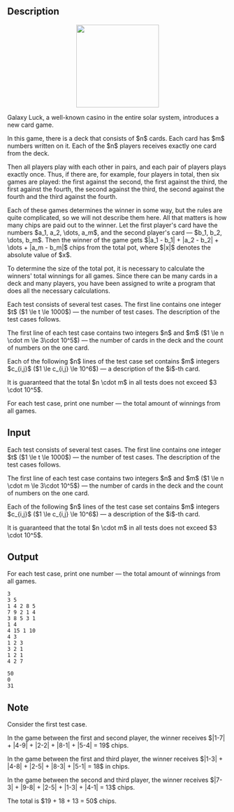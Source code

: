 ## Description

<div><center> <img class="tex-graphics" height="189px" src="file://SpXmxPkZ.png" style="max-width: 100.0%;max-height: 100.0%;"> </center><p>Galaxy Luck, a well-known casino in the entire solar system, introduces a new card game.</p><p>In this game, there is a deck that consists of $n$ cards. Each card has $m$ numbers written on it. Each of the $n$ players receives exactly one card from the deck.</p><p>Then all players play with each other in pairs, and each pair of players plays exactly once. Thus, if there are, for example, four players in total, then six games are played: the first against the second, the first against the third, the first against the fourth, the second against the third, the second against the fourth and the third against the fourth.</p><p>Each of these games determines the winner in some way, but the rules are quite complicated, so we will not describe them here. All that matters is how many chips are paid out to the winner. Let the first player's card have the numbers $a_1, a_2, \dots, a_m$, and the second player's card&nbsp;— $b_1, b_2, \dots, b_m$. Then the winner of the game gets $|a_1 - b_1| + |a_2 - b_2| + \dots + |a_m - b_m|$ chips from the total pot, where $|x|$ denotes the absolute value of $x$.</p><p>To determine the size of the total pot, it is necessary to calculate the winners' total winnings for all games. Since there can be many cards in a deck and many players, you have been assigned to write a program that does all the necessary calculations.</p></div><div class="input-specification"><p>Each test consists of several test cases. The first line contains one integer $t$ ($1 \le t \le 1000$)&nbsp;— the number of test cases. The description of the test cases follows.</p><p>The first line of each test case contains two integers $n$ and $m$ ($1 \le n \cdot m \le 3\cdot 10^5$)&nbsp;— the number of cards in the deck and the count of numbers on the one card.</p><p>Each of the following $n$ lines of the test case set contains $m$ integers $c_{i,j}$ ($1 \le c_{i,j} \le 10^6$)&nbsp;— a description of the $i$-th card.</p><p>It is guaranteed that the total $n \cdot m$ in all tests does not exceed $3 \cdot 10^5$.</p></div><div class="output-specification"><p>For each test case, print one number&nbsp;— the total amount of winnings from all games.</p></div>

## Input

<p>Each test consists of several test cases. The first line contains one integer $t$ ($1 \le t \le 1000$)&nbsp;— the number of test cases. The description of the test cases follows.</p><p>The first line of each test case contains two integers $n$ and $m$ ($1 \le n \cdot m \le 3\cdot 10^5$)&nbsp;— the number of cards in the deck and the count of numbers on the one card.</p><p>Each of the following $n$ lines of the test case set contains $m$ integers $c_{i,j}$ ($1 \le c_{i,j} \le 10^6$)&nbsp;— a description of the $i$-th card.</p><p>It is guaranteed that the total $n \cdot m$ in all tests does not exceed $3 \cdot 10^5$.</p>

## Output

<p>For each test case, print one number&nbsp;— the total amount of winnings from all games.</p>





```input1|2,3,4,5,8,9,10,11,12
3
3 5
1 4 2 8 5
7 9 2 1 4
3 8 5 3 1
1 4
4 15 1 10
4 3
1 2 3
3 2 1
1 2 1
4 2 7
```




```output1
50
0
31
```



## Note

<p>Consider the first test case.</p><p>In the game between the first and second player, the winner receives $|1-7| + |4-9| + |2-2| + |8-1| + |5-4| = 19$ chips.</p><p>In the game between the first and third player, the winner receives $|1-3| + |4-8| + |2-5| + |8-3| + |5-1| = 18$ in chips.</p><p>In the game between the second and third player, the winner receives $|7-3| + |9-8| + |2-5| + |1-3| + |4-1| = 13$ chips.</p><p>The total is $19 + 18 + 13 = 50$ chips.</p>
